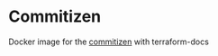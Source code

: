 # Commitizen

Docker image for the [commitizen](https://github.com/commitizen-tools/commitizen) with terraform-docs
